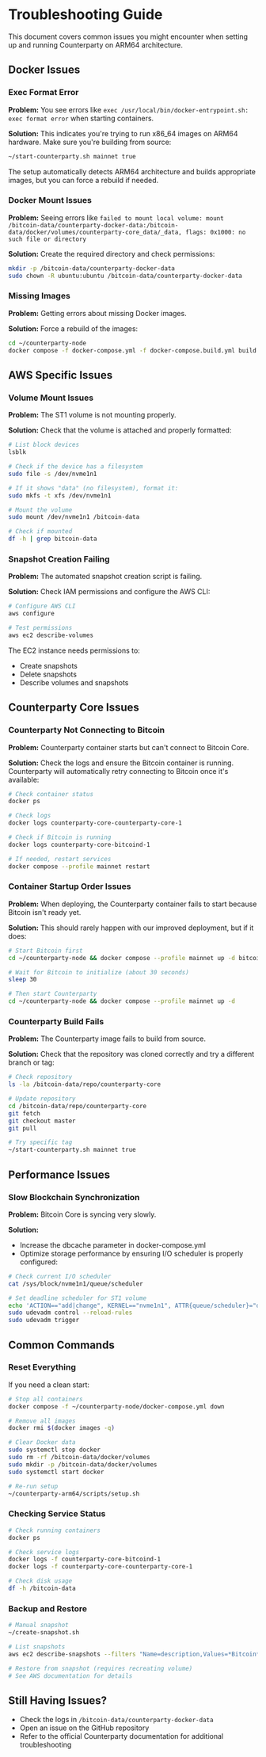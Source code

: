 # Troubleshooting Guide

This document covers common issues you might encounter when setting up and running Counterparty on ARM64 architecture.

## Docker Issues

### Exec Format Error

**Problem:** You see errors like `exec /usr/local/bin/docker-entrypoint.sh: exec format error` when starting containers.

**Solution:** This indicates you're trying to run x86_64 images on ARM64 hardware. Make sure you're building from source:

```bash
~/start-counterparty.sh mainnet true
```

The setup automatically detects ARM64 architecture and builds appropriate images, but you can force a rebuild if needed.

### Docker Mount Issues

**Problem:** Seeing errors like `failed to mount local volume: mount /bitcoin-data/counterparty-docker-data:/bitcoin-data/docker/volumes/counterparty-core_data/_data, flags: 0x1000: no such file or directory`

**Solution:** Create the required directory and check permissions:

```bash
mkdir -p /bitcoin-data/counterparty-docker-data
sudo chown -R ubuntu:ubuntu /bitcoin-data/counterparty-docker-data
```

### Missing Images

**Problem:** Getting errors about missing Docker images.

**Solution:** Force a rebuild of the images:

```bash
cd ~/counterparty-node
docker compose -f docker-compose.yml -f docker-compose.build.yml build
```

## AWS Specific Issues

### Volume Mount Issues

**Problem:** The ST1 volume is not mounting properly.

**Solution:** Check that the volume is attached and properly formatted:

```bash
# List block devices
lsblk

# Check if the device has a filesystem
sudo file -s /dev/nvme1n1

# If it shows "data" (no filesystem), format it:
sudo mkfs -t xfs /dev/nvme1n1

# Mount the volume
sudo mount /dev/nvme1n1 /bitcoin-data

# Check if mounted
df -h | grep bitcoin-data
```

### Snapshot Creation Failing

**Problem:** The automated snapshot creation script is failing.

**Solution:** Check IAM permissions and configure the AWS CLI:

```bash
# Configure AWS CLI
aws configure

# Test permissions
aws ec2 describe-volumes
```

The EC2 instance needs permissions to:
- Create snapshots
- Delete snapshots
- Describe volumes and snapshots

## Counterparty Core Issues

### Counterparty Not Connecting to Bitcoin

**Problem:** Counterparty container starts but can't connect to Bitcoin Core.

**Solution:** Check the logs and ensure the Bitcoin container is running. Counterparty will automatically retry connecting to Bitcoin once it's available:

```bash
# Check container status
docker ps

# Check logs
docker logs counterparty-core-counterparty-core-1

# Check if Bitcoin is running
docker logs counterparty-core-bitcoind-1

# If needed, restart services
docker compose --profile mainnet restart
```

### Container Startup Order Issues

**Problem:** When deploying, the Counterparty container fails to start because Bitcoin isn't ready yet.

**Solution:** This should rarely happen with our improved deployment, but if it does:

```bash
# Start Bitcoin first
cd ~/counterparty-node && docker compose --profile mainnet up -d bitcoind

# Wait for Bitcoin to initialize (about 30 seconds)
sleep 30

# Then start Counterparty
cd ~/counterparty-node && docker compose --profile mainnet up -d
```

### Counterparty Build Fails

**Problem:** The Counterparty image fails to build from source.

**Solution:** Check that the repository was cloned correctly and try a different branch or tag:

```bash
# Check repository
ls -la /bitcoin-data/repo/counterparty-core

# Update repository
cd /bitcoin-data/repo/counterparty-core
git fetch
git checkout master
git pull

# Try specific tag
~/start-counterparty.sh mainnet true
```

## Performance Issues

### Slow Blockchain Synchronization

**Problem:** Bitcoin Core is syncing very slowly.

**Solution:** 
- Increase the dbcache parameter in docker-compose.yml
- Optimize storage performance by ensuring I/O scheduler is properly configured:

```bash
# Check current I/O scheduler
cat /sys/block/nvme1n1/queue/scheduler

# Set deadline scheduler for ST1 volume
echo 'ACTION=="add|change", KERNEL=="nvme1n1", ATTR{queue/scheduler}="deadline"' | sudo tee /etc/udev/rules.d/60-scheduler.rules
sudo udevadm control --reload-rules
sudo udevadm trigger
```

## Common Commands

### Reset Everything

If you need a clean start:

```bash
# Stop all containers
docker compose -f ~/counterparty-node/docker-compose.yml down

# Remove all images
docker rmi $(docker images -q)

# Clear Docker data
sudo systemctl stop docker
sudo rm -rf /bitcoin-data/docker/volumes
sudo mkdir -p /bitcoin-data/docker/volumes
sudo systemctl start docker

# Re-run setup
~/counterparty-arm64/scripts/setup.sh
```

### Checking Service Status

```bash
# Check running containers
docker ps

# Check service logs
docker logs -f counterparty-core-bitcoind-1
docker logs -f counterparty-core-counterparty-core-1

# Check disk usage
df -h /bitcoin-data
```

### Backup and Restore

```bash
# Manual snapshot
~/create-snapshot.sh

# List snapshots
aws ec2 describe-snapshots --filters "Name=description,Values=*Bitcoin*" --query "Snapshots[].{ID:SnapshotId,Time:StartTime,Desc:Description}" --output table

# Restore from snapshot (requires recreating volume)
# See AWS documentation for details
```

## Still Having Issues?

- Check the logs in `/bitcoin-data/counterparty-docker-data`
- Open an issue on the GitHub repository
- Refer to the official Counterparty documentation for additional troubleshooting